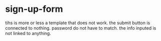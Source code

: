 # sign-up-form
tihs is more or less a template that does not work.
the submit button is connected to nothing.
password do not have to match.
the info inputed is not linked to anything.
